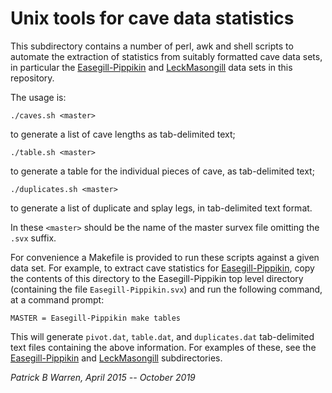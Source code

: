 # Unix tools for cave data statistics

This subdirectory contains a number of perl, awk and shell scripts to
automate the extraction of statistics from suitably formatted cave
data sets, in particular the [Easegill-Pippikin](../Easegill-Pippikin)
and [LeckMasongill](../LeckMasongill) data sets in this repository.

The usage is:

```
./caves.sh <master>
```
to generate a list of cave lengths as tab-delimited text;

```
./table.sh <master>
```
to generate a table for the individual pieces of cave, as tab-delimited text;

```
./duplicates.sh <master>
```
to generate a list of duplicate and splay legs, in tab-delimited text format.

In these `<master>` should be the name of the master survex file omitting the `.svx` suffix.

For convenience a Makefile is provided to run these scripts against a given data set.
For example, to extract cave statistics for
[Easegill-Pippikin](../Easegill-Pippikin), copy the contents of this
directory to the Easegill-Pippikin top level directory (containing the file
`Easegill-Pippikin.svx`) and run the following command, at a command prompt:
```
MASTER = Easegill-Pippikin make tables
```
This will generate `pivot.dat`, `table.dat`, and `duplicates.dat`
tab-delimited text files containing the above information.  For
examples of these, see the [Easegill-Pippikin](../Easegill-Pippikin)
and [LeckMasongill](../LeckMasongill) subdirectories.

_Patrick B Warren, April 2015 -- October 2019_
